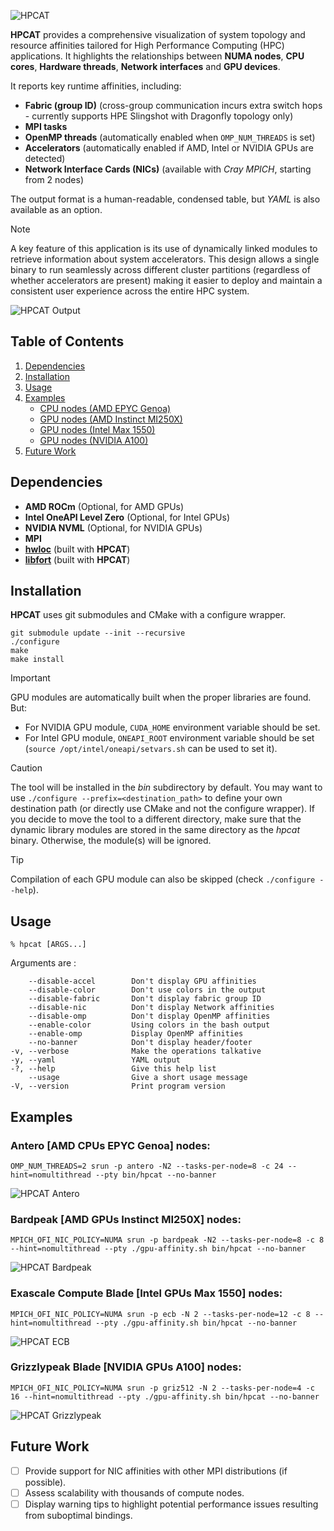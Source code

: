 ![HPCAT](https://github.com/HewlettPackard/hpcat/blob/main/img/hpcat.png?raw=true)

**HPCAT** provides a comprehensive visualization of system topology and resource
affinities tailored for High Performance Computing (HPC) applications. It highlights
the relationships between **NUMA nodes**, **CPU cores**, **Hardware threads**,
**Network interfaces** and **GPU devices**.

It reports key runtime affinities, including:

* **Fabric (group ID)** (cross-group communication incurs extra switch hops - currently supports HPE Slingshot with Dragonfly topology only)
* **MPI tasks**
* **OpenMP threads** (automatically enabled when `OMP_NUM_THREADS` is set)
* **Accelerators** (automatically enabled if AMD, Intel or NVIDIA GPUs are detected)
* **Network Interface Cards (NICs)** (available with *Cray MPICH*, starting from 2 nodes)

The output format is a human-readable, condensed table, but *YAML* is also available
as an option.

> [!NOTE]
> A key feature of this application is its use of dynamically linked modules
> to retrieve information about system accelerators. This design allows a
> single binary to run seamlessly across different cluster partitions (regardless
> of whether accelerators are present) making it easier to deploy and maintain
> a consistent user experience across the entire HPC system.

![HPCAT Output](https://github.com/HewlettPackard/hpcat/blob/main/img/hpcat-main-example.png?raw=true)


Table of Contents
-----------------

1. [Dependencies](#dependencies)
1. [Installation](#installation)
1. [Usage](#usage)
1. [Examples](#examples)
   - [CPU nodes (AMD EPYC Genoa)](#antero-amd-cpus-epyc-genoa-nodes)
   - [GPU nodes (AMD Instinct MI250X)](#bardpeak-amd-gpus-instinct-mi250x-nodes)
   - [GPU nodes (Intel Max 1550)](#exascale-compute-blade-intel-gpus-max-1550-nodes)
   - [GPU nodes (NVIDIA A100)](#grizzlypeak-blade-nvidia-gpus-a100-nodes)
1. [Future Work](#future-work)


Dependencies
------------

* **AMD ROCm** (Optional, for AMD GPUs)
* **Intel OneAPI Level Zero** (Optional, for Intel GPUs)
* **NVIDIA NVML** (Optional, for NVIDIA GPUs)
* **MPI**
* **[hwloc](https://github.com/open-mpi/hwloc)** (built with **HPCAT**)
* **[libfort](https://github.com/seleznevae/libfort)** (built with **HPCAT**)


Installation
------------

**HPCAT** uses git submodules and CMake with a configure wrapper.

    git submodule update --init --recursive
    ./configure
    make
    make install


> [!IMPORTANT]
> GPU modules are automatically built when the proper libraries are found. But:
> * For NVIDIA GPU module, `CUDA_HOME` environment variable should be set.
> * For Intel GPU module, `ONEAPI_ROOT` environment variable should be set
> (`source /opt/intel/oneapi/setvars.sh` can be used to set it).


> [!CAUTION]
> The tool will be installed in the *bin* subdirectory by default. You may want
> to use  `./configure --prefix=<destination_path>` to define your own destination
> path (or directly use CMake and not the configure wrapper).
> If you decide to move the tool to a different directory, make sure that the
> dynamic library modules are stored in the same directory as the *hpcat* binary.
> Otherwise, the module(s) will be ignored.


> [!TIP]
> Compilation of each GPU module can also be skipped (check `./configure --help`).


Usage
-----

    % hpcat [ARGS...]

Arguments are :

        --disable-accel        Don't display GPU affinities
        --disable-color        Don't use colors in the output
        --disable-fabric       Don't display fabric group ID
        --disable-nic          Don't display Network affinities
        --disable-omp          Don't display OpenMP affinities
        --enable-color         Using colors in the bash output
        --enable-omp           Display OpenMP affinities
        --no-banner            Don't display header/footer
    -v, --verbose              Make the operations talkative
    -y, --yaml                 YAML output
    -?, --help                 Give this help list
        --usage                Give a short usage message
    -V, --version              Print program version


Examples
--------

### Antero [AMD CPUs EPYC Genoa] nodes:

    OMP_NUM_THREADS=2 srun -p antero -N2 --tasks-per-node=8 -c 24 --hint=nomultithread --pty bin/hpcat --no-banner

![HPCAT Antero](https://github.com/HewlettPackard/hpcat/blob/main/img/hpcat-antero-example.png?raw=true)


### Bardpeak [AMD GPUs Instinct MI250X] nodes:

    MPICH_OFI_NIC_POLICY=NUMA srun -p bardpeak -N2 --tasks-per-node=8 -c 8 --hint=nomultithread --pty ./gpu-affinity.sh bin/hpcat --no-banner

![HPCAT Bardpeak](https://github.com/HewlettPackard/hpcat/blob/main/img/hpcat-bardpeak-example.png?raw=true)


### Exascale Compute Blade [Intel GPUs Max 1550] nodes:

    MPICH_OFI_NIC_POLICY=NUMA srun -p ecb -N 2 --tasks-per-node=12 -c 8 --hint=nomultithread --pty ./gpu-affinity.sh bin/hpcat --no-banner

![HPCAT ECB](https://github.com/HewlettPackard/hpcat/blob/main/img/hpcat-ecb-example.png?raw=true)


### Grizzlypeak Blade [NVIDIA GPUs A100] nodes:

    MPICH_OFI_NIC_POLICY=NUMA srun -p griz512 -N 2 --tasks-per-node=4 -c 16 --hint=nomultithread --pty ./gpu-affinity.sh bin/hpcat --no-banner

![HPCAT Grizzlypeak](https://github.com/HewlettPackard/hpcat/blob/main/img/hpcat-grizzlypeak-example.png?raw=true)


Future Work
-----------

- [ ] Provide support for NIC affinities with other MPI distributions (if possible).
- [ ] Assess scalability with thousands of compute nodes.
- [ ] Display warning tips to highlight potential performance issues resulting from suboptimal bindings.
